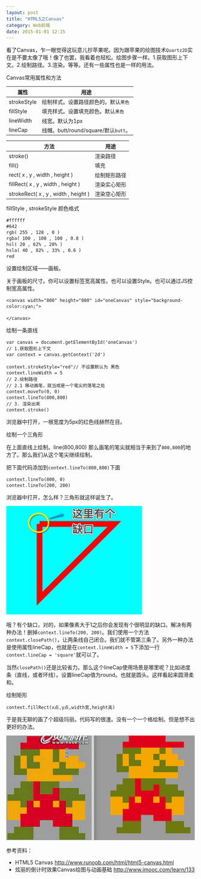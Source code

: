 ```yaml
---
layout: post
title: "HTML5之Canvas"
category: Web前端
date: 2015-01-01 12:15
---
```


看了Canvas，乍一眼觉得这玩意儿抄苹果呢。因为跟苹果的绘图技术`Quartz2D`实在是不要太像了哦！像了也罢，我看着也轻松。绘图步骤一样。1.获取图形上下文。2.绘制路径。3.渲染。等等。还有一些属性也是一样的用法。

Canvas常用属性和方法

属性 | 用途
----|---
strokeStyle | 绘制样式。设置路径颜色的。默认`黑色`
fillStyle | 填充样式。设置填充颜色。默认`黑色`
lineWidth | 线宽。默认为1px
lineCap | 线帽。butt/round/square/默认`butt`。

方法| 用途
----|---
stroke() | 渲染路径
fill() | 填充
rect( x , y , width , height ) | 绘制矩形路径
fillRect( x , y , width , height ) | 渲染实心矩形 
strokeRect( x , y , width , height )| 渲染空心矩形 

fillStyle , strokeStyle 颜色格式

```
#ffffff
#642
rgb( 255 , 128 , 0 )
rgba( 100 , 100 , 100 , 0.8 )
hsl( 20 , 62% , 28% )
hsla( 40 , 82% , 33% , 0.6 )
red
```

设置绘制区域——画板。

关于画板的尺寸。你可以设置标签宽高属性。也可以设置Style。也可以通过JS控制宽高属性。

```
<canvas width="800" height="800" id="oneCanvas" style="background-color:cyan;">
	
</canvas>
```

绘制一条直线

```
var canvas = document.getElementById('oneCanvas')
// 1.获取图形上下文
var context = canvas.getContext('2d')

context.strokeStyle="red"// 不设置默认为 黑色
context.lineWidth = 5
// 2.绘制路径
// 2.1 移动画笔，就当成是一个笔尖的落笔之处
context.moveTo(0, 0)
context.lineTo(800,800)
// 3. 渲染出来
context.stroke()
```
浏览器中打开，一根宽度为5px的红色线赫然在目。

绘制一个三角形

在上面直线上绘制。line(800,800) 那么画笔的笔尖就相当于来到了`800,800`的地方了。那么我们从这个笔尖继续绘制。

把下面代码添加到`context.lineTo(800,800)`下面

```
context.lineTo(800, 0)
context.lineTo(200, 200)
```

浏览器中打开，怎么样？三角形就这样诞生了。

![](/images/canvas/canvas01.png)

哦？有个缺口，对的，如果像素大于1之后你会发现有个很明显的缺口。解决有两种办法！删掉`context.lineTo(200, 200)`。我们使用一个方法`context.closePath()`，让两条线自己闭合。我们就不管第三条了。另外一种办法是使用属性lineCap，也就是在`context.lineWidth = 5`下添加一行`context.lineCap = 'square'`就可以了。

当然`closePath()`还是比较省力。那么这个lineCap使用场景是哪里呢？比如进度条（直线，或者环线）。设置lineCap值为round。也就是圆头。这样看起来圆滑柔和。

绘制矩形

```
context.fillRect(x点,y点,width宽,height高)
```

于是我无聊的画了个超级玛丽。代码写的很渣。没有一个一个格绘制。但是想不出更好的办法。

![](/images/canvas/canvas02.png)


参考资料：

* HTML5 Canvas <http://www.runoob.com/html/html5-canvas.html>
* 炫丽的倒计时效果Canvas绘图与动画基础 <http://www.imooc.com/learn/133>









